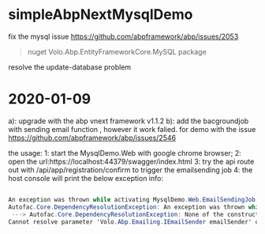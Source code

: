 # simpleAbpNextMysqlDemo

fix the mysql issue
https://github.com/abpframework/abp/issues/2053

> nuget Volo.Abp.EntityFrameworkCore.MySQL package
>

resolve the update-database problem

# 2020-01-09
a): upgrade with the abp vnext framework  v1.1.2
b): add the bacgroundjob with sending email function , however it work falied.
for demo with the issue https://github.com/abpframework/abp/issues/2546

the usage:
1:  start the MysqlDemo.Web with google chrome browser;
2:  open the url:https://localhost:44379/swagger/index.html
3:  try the api route out with /api/app/registration/confirm to trigger the emailsending job
4: the host console will print the below exception info:

```c#

An exception was thrown while activating MysqlDemo.Web.EmailSendingJob.
Autofac.Core.DependencyResolutionException: An exception was thrown while activating MysqlDemo.Web.EmailSendingJob.
 ---> Autofac.Core.DependencyResolutionException: None of the constructors found with 'Autofac.Core.Activators.Reflection.DefaultConstructorFinder' on type 'MysqlDemo.Web.EmailSendingJob' can be invoked with the available services and parameters:
Cannot resolve parameter 'Volo.Abp.Emailing.IEmailSender emailSender' of constructor 'Void .ctor(Volo.Abp.Emailing.IEmailSender)'.
```



 